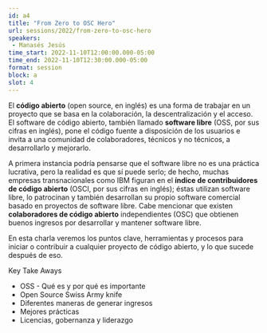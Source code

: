 ```yaml
---
id: a4
title: "From Zero to OSC Hero"
url: sessions/2022/from-zero-to-osc-hero 
speakers:
 - Manasés Jesús
time_start: 2022-11-10T12:00:00.000-05:00
time_end: 2022-11-10T12:30:00.000-05:00
format: session
block: a
slot: 4
---
```


El **código abierto** (open source, en inglés) es una forma de trabajar en un proyecto que se basa en la colaboración, la descentralización y el acceso. El software de código abierto, también llamado **software libre** (OSS, por sus cifras en inglés), pone el código fuente a disposición de los usuarios e invita a una comunidad de colaboradores, técnicos y no técnicos, a desarrollarlo y mejorarlo.

A primera instancia podría pensarse que el software libre no es una práctica lucrativa, pero la realidad es que sí puede serlo; de hecho, muchas empresas transnacionales como IBM figuran en el **índice de contribuidores de código abierto** (OSCI, por sus cifras en inglés); éstas utilizan software libre, lo patrocinan y también desarrollan su propio software comercial basado en proyectos de software libre. Cabe mencionar que existen **colaboradores de código abierto** independientes (OSC) que obtienen buenos ingresos por desarrollar y mantener software libre.

En esta charla veremos los puntos clave, herramientas y procesos para iniciar o contribuir a cualquier proyecto de código abierto, y lo que sucede después de eso.

Key Take Aways
* OSS - Qué es y por qué es importante
* Open Source Swiss Army knife
* Diferentes maneras de generar ingresos
* Mejores prácticas
* Licencias, gobernanza y liderazgo